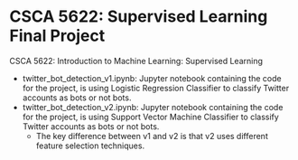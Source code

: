# CSCA 5622: Supervised Learning Final Project

CSCA 5622: Introduction to Machine Learning: Supervised Learning

- twitter_bot_detection_v1.ipynb: Jupyter notebook containing the code for the project, is using Logistic Regression Classifier to classify Twitter accounts as bots or not bots.
- twitter_bot_detection_v2.ipynb: Jupyter notebook containing the code for the project, is using Support Vector Machine Classifier to classify Twitter accounts as bots or not bots.
  - The key difference between v1 and v2 is that v2 uses different feature selection techniques.
